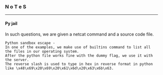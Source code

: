 ### N o T e S

---

#### Py jail 

In such questions, we are given a netcat command and a source code file.

```
Python sandbox escape -
In one of the examples, we make use of builtins command to list all the files in our operating system.
After the python file works fine with the dummy flag, we use it with the server. 
The reverse slash is used to type in hex in reverse format in python like \x48\x69\x20\x69\x20\x61\x6d\x20\x63\x6b\x63.

```

